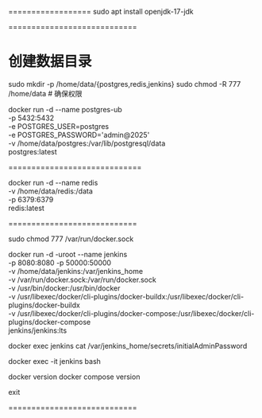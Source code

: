 
==================
sudo apt install openjdk-17-jdk

============================


# 创建数据目录
sudo mkdir -p /home/data/{postgres,redis,jenkins}
sudo chmod -R 777 /home/data  # 确保权限



docker run -d --name postgres-ub \
-p 5432:5432 \
-e POSTGRES_USER=postgres \
-e POSTGRES_PASSWORD='admin@2025' \
-v /home/data/postgres:/var/lib/postgresql/data \
postgres:latest


=============================

docker run -d --name redis \
-v /home/data/redis:/data \
-p 6379:6379 \
redis:latest

============================

sudo chmod 777 /var/run/docker.sock



docker run -d -uroot --name jenkins \
-p 8080:8080 -p 50000:50000 \
-v /home/data/jenkins:/var/jenkins_home \
-v /var/run/docker.sock:/var/run/docker.sock \
-v /usr/bin/docker:/usr/bin/docker \
-v /usr/libexec/docker/cli-plugins/docker-buildx:/usr/libexec/docker/cli-plugins/docker-buildx \
-v /usr/libexec/docker/cli-plugins/docker-compose:/usr/libexec/docker/cli-plugins/docker-compose \
jenkins/jenkins:lts



docker exec jenkins cat /var/jenkins_home/secrets/initialAdminPassword


docker exec -it jenkins bash

[//]: # ()
[//]: # (cp /etc/apt/sources.list.d/debian.sources /etc/apt/sources.list.d/debian.sources.bak)

[//]: # ()
[//]: # (sed -i 's@deb.debian.org@mirrors.aliyun.com@g' /etc/apt/sources.list.d/debian.sources)

[//]: # ()
[//]: # (apt-get update)

[//]: # ()
[//]: # (export http_proxy=http://192.168.1.30:7897)

[//]: # (export https_proxy=http://192.168.1.30:7897)

[//]: # (apt-get install -y docker-compose)

[//]: # ()
[//]: # (export http_proxy=http://192.168.1.30:7897)

[//]: # (export https_proxy=http://192.168.1.30:7897)

[//]: # (curl -L https://github.com/docker/compose/releases/download/1.29.2/docker-compose-Linux-x86_64 -o /usr/local/bin/docker-compose)

[//]: # ()
[//]: # (docker-compose --version)

[//]: # ()
[//]: # (usermod -aG docker jenkins)

[//]: # ()
[//]: # (然后重启 Jenkins 服务或容器。)

[//]: # ()
[//]: # (docker exec -it jenkins bash)

[//]: # ()
[//]: # (docker-compose --version)


docker version
docker compose version


exit


============================

